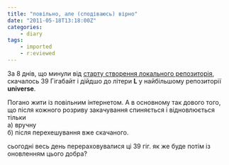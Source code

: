 ```yaml
---
title: "повільно, але (сподіваюсь) вірно"
date: "2011-05-18T13:18:00Z"
categories:
    - diary
tags:
    - imported
    - r:eviewed
---
```


За 8 днів, що минули від [старту створення локального репозиторія](/posts/2011/05/11-llvm/), скачалось 39 Гігабайт і дійдшо до літери **L** у найбільшому репозиторії **universe**.  

Погано жити із повільним інтернетом. А в основному так дового того, що після кожного розриву закачування спиняється і відновлюється тільки  
а) вручну  
б) після перехешування вже скачаного.  

сьогодні весь день перераховувалися ці 39 гіг. як же буде потім із оновленням цього добра?
